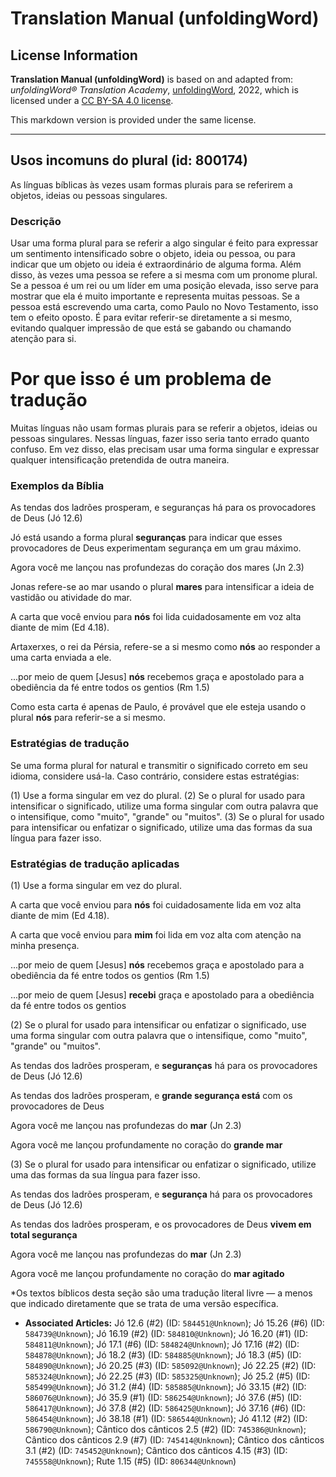 # Translation Manual (unfoldingWord)

## License Information

**Translation Manual (unfoldingWord)** is based on and adapted from: _unfoldingWord® Translation Academy_, [unfoldingWord](https://unfoldingword.org/utw), 2022, which is licensed under a [CC BY-SA 4.0 license](https://creativecommons.org/licenses/by-sa/4.0/legalcode.en).

This markdown version is provided under the same license.



--------------------------------

## Usos incomuns do plural (id: 800174)

As línguas bíblicas às vezes usam formas plurais para se referirem a objetos, ideias ou pessoas singulares.

### Descrição

Usar uma forma plural para se referir a algo singular é feito para expressar um sentimento intensificado sobre o objeto, ideia ou pessoa, ou para indicar que um objeto ou ideia é extraordinário de alguma forma. Além disso, às vezes uma pessoa se refere a si mesma com um pronome plural. Se a pessoa é um rei ou um líder em uma posição elevada, isso serve para mostrar que ela é muito importante e representa muitas pessoas. Se a pessoa está escrevendo uma carta, como Paulo no Novo Testamento, isso tem o efeito oposto. É para evitar referir\-se diretamente a si mesmo, evitando qualquer impressão de que está se gabando ou chamando atenção para si.

Por que isso é um problema de tradução
======================================

Muitas línguas não usam formas plurais para se referir a objetos, ideias ou pessoas singulares. Nessas línguas, fazer isso seria tanto errado quanto confuso. Em vez disso, elas precisam usar uma forma singular e expressar qualquer intensificação pretendida de outra maneira.

### Exemplos da Bíblia

As tendas dos ladrões prosperam, e seguranças há para os provocadores de Deus (Jó 12\.6\)

Jó está usando a forma plural **seguranças** para indicar que esses provocadores de Deus experimentam segurança em um grau máximo.

Agora você me lançou nas profundezas do coração dos mares (Jn 2\.3\)

Jonas refere\-se ao mar usando o plural **mares** para intensificar a ideia de vastidão ou atividade do mar.

A carta que você enviou para **nós** foi lida cuidadosamente em voz alta diante de mim (Ed 4\.18\).

Artaxerxes, o rei da Pérsia, refere\-se a si mesmo como **nós** ao responder a uma carta enviada a ele.

...por meio de quem \[Jesus] **nós** recebemos graça e apostolado para a obediência da fé entre todos os gentios (Rm 1\.5\)

Como esta carta é apenas de Paulo, é provável que ele esteja usando o plural **nós** para referir\-se a si mesmo.

### Estratégias de tradução

Se uma forma plural for natural e transmitir o significado correto em seu idioma, considere usá\-la. Caso contrário, considere estas estratégias:

(1\) Use a forma singular em vez do plural. (2\) Se o plural for usado para intensificar o significado, utilize uma forma singular com outra palavra que o intensifique, como "muito", "grande" ou "muitos". (3\) Se o plural for usado para intensificar ou enfatizar o significado, utilize uma das formas da sua língua para fazer isso.

### Estratégias de tradução aplicadas

(1\) Use a forma singular em vez do plural.

A carta que você enviou para **nós** foi cuidadosamente lida em voz alta diante de mim (Ed 4\.18\).

A carta que você enviou para **mim** foi lida em voz alta com atenção na minha presença.

...por meio de quem \[Jesus] **nós** recebemos graça e apostolado para a obediência da fé entre todos os gentios (Rm 1\.5\)

...por meio de quem \[Jesus] **recebi** graça e apostolado para a obediência da fé entre todos os gentios

(2\) Se o plural for usado para intensificar ou enfatizar o significado, use uma forma singular com outra palavra que o intensifique, como "muito", "grande" ou "muitos".

As tendas dos ladrões prosperam, e **seguranças** há para os provocadores de Deus (Jó 12\.6\)

As tendas dos ladrões prosperam, e **grande segurança está** com os provocadores de Deus

Agora você me lançou nas profundezas do **mar** (Jn 2\.3\)

Agora você me lançou profundamente no coração do **grande mar**

(3\) Se o plural for usado para intensificar ou enfatizar o significado, utilize uma das formas da sua língua para fazer isso.

As tendas dos ladrões prosperam, e **segurança** há para os provocadores de Deus (Jó 12\.6\)

As tendas dos ladrões prosperam, e os provocadores de Deus **vivem em total segurança**

Agora você me lançou nas profundezas do **mar** (Jn 2\.3\)

Agora você me lançou profundamente no coração do **mar agitado** 
  
\*Os textos bíblicos desta seção são uma tradução literal livre — a menos que indicado diretamente que se trata de uma versão específica.

* **Associated Articles:** Jó 12.6 (#2) (ID: `584451@Unknown`); Jó 15.26 (#6) (ID: `584739@Unknown`); Jó 16.19 (#2) (ID: `584810@Unknown`); Jó 16.20 (#1) (ID: `584811@Unknown`); Jó 17.1 (#6) (ID: `584824@Unknown`); Jó 17.16 (#2) (ID: `584878@Unknown`); Jó 18.2 (#3) (ID: `584885@Unknown`); Jó 18.3 (#5) (ID: `584890@Unknown`); Jó 20.25 (#3) (ID: `585092@Unknown`); Jó 22.25 (#2) (ID: `585324@Unknown`); Jó 22.25 (#3) (ID: `585325@Unknown`); Jó 25.2 (#5) (ID: `585499@Unknown`); Jó 31.2 (#4) (ID: `585885@Unknown`); Jó 33.15 (#2) (ID: `586076@Unknown`); Jó 35.9 (#1) (ID: `586254@Unknown`); Jó 37.6 (#5) (ID: `586417@Unknown`); Jó 37.8 (#2) (ID: `586425@Unknown`); Jó 37.16 (#6) (ID: `586454@Unknown`); Jó 38.18 (#1) (ID: `586544@Unknown`); Jó 41.12 (#2) (ID: `586790@Unknown`); Cântico dos cânticos 2.5 (#2) (ID: `745386@Unknown`); Cântico dos cânticos 2.9 (#7) (ID: `745414@Unknown`); Cântico dos cânticos 3.1 (#2) (ID: `745452@Unknown`); Cântico dos cânticos 4.15 (#3) (ID: `745558@Unknown`); Rute 1.15 (#5) (ID: `806344@Unknown`)


